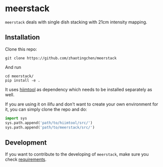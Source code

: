 # **meerstack**
`meerstack` deals with single dish stacking with 21cm intensity mapping.

## Installation
Clone this repo:
```
git clone https://github.com/zhaotingchen/meerstack
```

And run
```
cd meerstack/
pip install -e .
```

It uses [hiimtool](https://github.com/zhaotingchen/hiimtool) as dependency which needs to be installed separately as well.

If you are using it on ilifu and don't want to create your own environment for it, you can simply clone the repo and do:

```python
import sys
sys.path.append('path/to/hiimtool/src/')
sys.path.append('path/to/meerstack/src/')
```
## Development
If you want to contribute to the developing of `meerstack`, make sure you check [requirements](DEVELOPING.md).